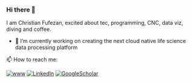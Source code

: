 ### Hi there 👋

I am Christian Fufezan, excited about tec, programming, CNC, data viz, diving and coffee. 

- 🔭 I’m currently working on creating the next cloud native life science data processing platform

📫 How to reach me:

[![www](https://img.shields.io/endpoint?url=https://raw.githubusercontent.com/fu/fu/main/shields.io.endpoints/www.json)](https://fufezan.net) [![LinkedIn](https://img.shields.io/badge/--linkedin?label=LinkedIn&logo=LinkedIn&style=social)](https://www.linkedin.com/in/christian-fufezan-78011235) [![GoogleScholar](https://img.shields.io/endpoint?url=https://raw.githubusercontent.com/fu/fu/main/shields.io.endpoints/google_scholar.json)](https://scholar.google.com/citations?user=8pjgj3wAAAAJ&hl=en)



<!--
**fu/fu** is a ✨ _special_ ✨ repository because its `README.md` (this file) appears on your GitHub profile.

Here are some ideas to get you started:

- 🔭 I’m currently working on ...
- 🌱 I’m currently learning ...
- 👯 I’m looking to collaborate on ...
- 🤔 I’m looking for help with ...
- 💬 Ask me about ...
- 📫 How to reach me: ...
- 😄 Pronouns: ...
- ⚡ Fun fact: ...
-->
